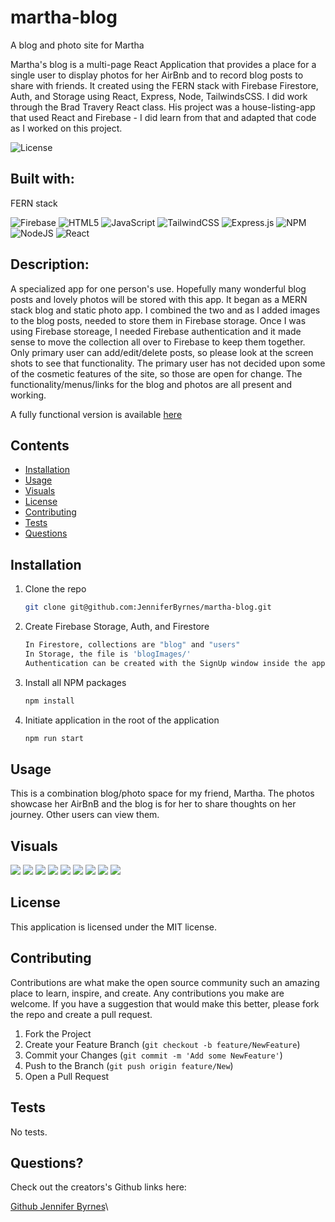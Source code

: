 # martha-blog
A blog and photo site for Martha

Martha's blog is a multi-page React Application that provides a place for a single user to display photos for her AirBnb and to record blog posts to share with friends.  It created using the FERN stack with Firebase Firestore, Auth, and Storage using React, Express, Node, TailwindsCSS.  I did work through the Brad Travery React class.  His project was a house-listing-app that used React and Firebase - I did learn from that and adapted that code as I worked on this project.

![License](https://img.shields.io/badge/License-MIT-lightblue.svg)

## Built with:

FERN stack

![Firebase](https://img.shields.io/badge/-Firebase-orange?style=for-the-badge&logo=firebase)
![HTML5](https://img.shields.io/badge/html5-%23E34F26.svg?style=for-the-badge&logo=html5&logoColor=white)
![JavaScript](https://img.shields.io/badge/javascript-%23323330.svg?style=for-the-badge&logo=javascript&logoColor=%23F7DF1E)
![TailwindCSS](https://img.shields.io/badge/tailwindcss-%2338B2AC.svg?style=for-the-badge&logo=tailwind-css&logoColor=white)
![Express.js](https://img.shields.io/badge/express.js-%23404d59.svg?style=for-the-badge&logo=express&logoColor=%2361DAFB)
![NPM](https://img.shields.io/badge/NPM-%23000000.svg?style=for-the-badge&logo=npm&logoColor=white)
![NodeJS](https://img.shields.io/badge/node.js-6DA55F?style=for-the-badge&logo=node.js&logoColor=white)
![React](https://img.shields.io/badge/react-%2320232a.svg?style=for-the-badge&logo=react&logoColor=%2361DAFB)



## Description:

A specialized app for one person's use.  Hopefully many wonderful blog posts and lovely photos will be stored with this app.  It began as a MERN stack blog and static photo app.  I combined the two and as I added images to the blog posts, needed to store them in Firebase storage.  Once I was using Firebase storeage, I needed Firebase authentication and it made sense to move the collection all over to Firebase to keep them together.  Only primary user can add/edit/delete posts, so please look at the screen shots to see that functionality.  The primary user has not decided upon some of the cosmetic features of the site, so those are open for change.  The functionality/menus/links for the blog and photos are all present and working.

A fully functional version is available [here](https://martha-blog.vercel.app/)

## Contents

- [Installation](#installation)
- [Usage](#usage)
- [Visuals](#visuals)
- [License](#license)
- [Contributing](#contributing)
- [Tests](#tests)
- [Questions](#questions)

## Installation

1. Clone the repo
   ```sh
   git clone git@github.com:JenniferByrnes/martha-blog.git
   ```
1. Create Firebase Storage, Auth, and Firestore
   ```sh
   In Firestore, collections are "blog" and "users"
   In Storage, the file is 'blogImages/'
   Authentication can be created with the SignUp window inside the app
   ```
2. Install all NPM packages
   ```sh
   npm install
   ```
3. Initiate application in the root of the application
   ```sh
   npm run start
   ```

## Usage

This is a combination blog/photo space for my friend, Martha.  The photos showcase her AirBnB and the blog is for her to share thoughts on her journey.  Other users can view them.

## Visuals

<img src="./client/src/assets/readme/home.png">
<img src="./client/src/assets/readme/photo-home.png">
<img src="./client/src/assets/readme/blog-home.png">
<img src="./client/src/assets/readme/blog-admin.png">
<img src="./client/src/assets/readme/blog-new.png">
<img src="./client/src/assets/readme/log-in.png">
<img src="./client/src/assets/readme/sign-up.png">
<img src="./client/src/assets/readme/contact-form.png">
<img src="./client/src/assets/readme/phone-size.png">

## License

This application is licensed under the MIT license.

## Contributing

Contributions are what make the open source community such an amazing place to learn, inspire, and create. Any contributions you make are welcome. If you have a suggestion that would make this better, please fork the repo and create a pull request.

1. Fork the Project
2. Create your Feature Branch (`git checkout -b feature/NewFeature`)
3. Commit your Changes (`git commit -m 'Add some NewFeature'`)
4. Push to the Branch (`git push origin feature/New`)
5. Open a Pull Request

## Tests

No tests.

## Questions?

Check out the creators's Github links here:

[Github Jennifer Byrnes](https://github.com/JenniferByrnes)\